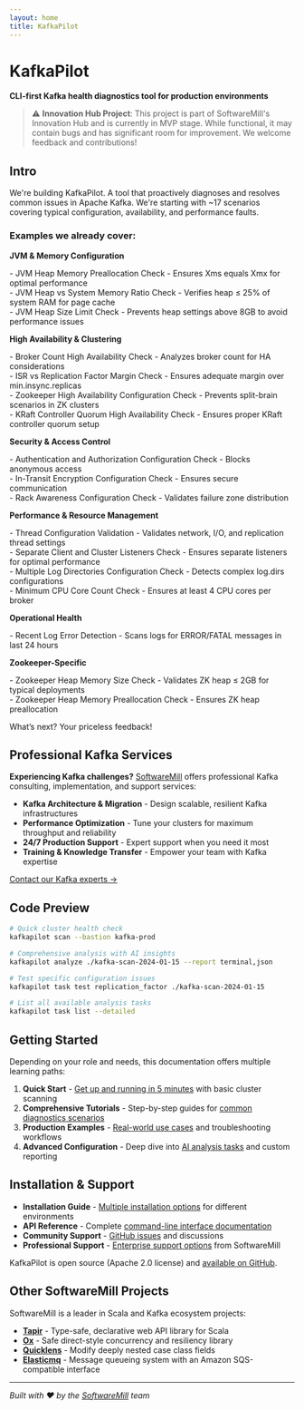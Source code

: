 ```yaml
---
layout: home
title: KafkaPilot
---
```


# KafkaPilot

**CLI-first Kafka health diagnostics tool for production environments**

> ⚠️ **Innovation Hub Project**: This project is part of SoftwareMill's Innovation Hub and is currently in MVP stage. While functional, it may contain bugs and has significant room for improvement. We welcome feedback and contributions!

## Intro

We're building KafkaPilot. A tool that proactively diagnoses and resolves common issues in Apache Kafka. We're starting with ~17 scenarios covering typical configuration, availability, and performance faults.

### Examples we already cover:

**JVM & Memory Configuration**

\- JVM Heap Memory Preallocation Check \- Ensures Xms equals Xmx for optimal performance  
\- JVM Heap vs System Memory Ratio Check \- Verifies heap ≤ 25% of system RAM for page cache  
\- JVM Heap Size Limit Check \- Prevents heap settings above 8GB to avoid performance issues

**High Availability & Clustering**

\- Broker Count High Availability Check \- Analyzes broker count for HA considerations  
\- ISR vs Replication Factor Margin Check \- Ensures adequate margin over min.insync.replicas  
\- Zookeeper High Availability Configuration Check \- Prevents split-brain scenarios in ZK clusters  
\- KRaft Controller Quorum High Availability Check \- Ensures proper KRaft controller quorum setup

**Security & Access Control**

\- Authentication and Authorization Configuration Check \- Blocks anonymous access  
\- In-Transit Encryption Configuration Check \- Ensures secure communication  
\- Rack Awareness Configuration Check \- Validates failure zone distribution

**Performance & Resource Management**

\- Thread Configuration Validation \- Validates network, I/O, and replication thread settings  
\- Separate Client and Cluster Listeners Check \- Ensures separate listeners for optimal performance  
\- Multiple Log Directories Configuration Check \- Detects complex log.dirs configurations  
\- Minimum CPU Core Count Check \- Ensures at least 4 CPU cores per broker

**Operational Health**

\- Recent Log Error Detection \- Scans logs for ERROR/FATAL messages in last 24 hours

**Zookeeper-Specific**

\- Zookeeper Heap Memory Size Check \- Validates ZK heap ≤ 2GB for typical deployments  
\- Zookeeper Heap Memory Preallocation Check \- Ensures ZK heap preallocation

What’s next? Your priceless feedback\!

## Professional Kafka Services

**Experiencing Kafka challenges?** [SoftwareMill](https://softwaremill.com) offers professional Kafka consulting, implementation, and support services:

- **Kafka Architecture & Migration** - Design scalable, resilient Kafka infrastructures
- **Performance Optimization** - Tune your clusters for maximum throughput and reliability  
- **24/7 Production Support** - Expert support when you need it most
- **Training & Knowledge Transfer** - Empower your team with Kafka expertise

[Contact our Kafka experts →](https://softwaremill.com/services/apache-kafka-services/)

## Code Preview

```bash
# Quick cluster health check
kafkapilot scan --bastion kafka-prod

# Comprehensive analysis with AI insights
kafkapilot analyze ./kafka-scan-2024-01-15 --report terminal,json

# Test specific configuration issues
kafkapilot task test replication_factor ./kafka-scan-2024-01-15

# List all available analysis tasks
kafkapilot task list --detailed
```

## Getting Started

Depending on your role and needs, this documentation offers multiple learning paths:

1. **Quick Start** - [Get up and running in 5 minutes](/quickstart) with basic cluster scanning
2. **Comprehensive Tutorials** - Step-by-step guides for [common diagnostics scenarios](tutorials.html)
3. **Production Examples** - [Real-world use cases](examples.html) and troubleshooting workflows
4. **Advanced Configuration** - Deep dive into [AI analysis tasks](api.html) and custom reporting

## Installation & Support

- **Installation Guide** - [Multiple installation options](installation.html) for different environments
- **API Reference** - Complete [command-line interface documentation](api.html)
- **Community Support** - [GitHub issues](https://github.com/softwaremill/kafkapilot/issues) and discussions
- **Professional Support** - [Enterprise support options](support.html) from SoftwareMill

KafkaPilot is open source (Apache 2.0 license) and [available on GitHub](https://github.com/softwaremill/kafkapilot).

## Other SoftwareMill Projects

SoftwareMill is a leader in Scala and Kafka ecosystem projects:

- **[Tapir](https://github.com/softwaremill/tapir)** - Type-safe, declarative web API library for Scala
- **[Ox](https://github.com/softwaremill/ox)** - Safe direct-style concurrency and resiliency library
- **[Quicklens](https://github.com/softwaremill/quicklens)** - Modify deeply nested case class fields
- **[Elasticmq](https://github.com/softwaremill/elasticmq)** - Message queueing system with an Amazon SQS-compatible interface

---

*Built with ❤️ by the [SoftwareMill](https://softwaremill.com) team*